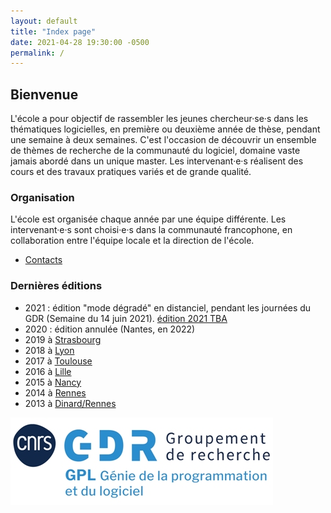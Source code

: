 ```yaml
---
layout: default
title: "Index page"
date: 2021-04-28 19:30:00 -0500
permalink: /
---
```

## Bienvenue

L'école a pour objectif de rassembler les jeunes chercheur·se·s dans les thématiques logicielles, en première ou deuxième année de thèse, pendant une semaine à deux semaines. C'est l'occasion de découvrir un ensemble de thèmes de recherche de la communauté du logiciel, domaine vaste jamais abordé dans un unique master. Les intervenant·e·s réalisent des cours et des travaux pratiques variés et de grande qualité.

### Organisation

L'école est organisée chaque année par une équipe différente. Les intervenant·e·s sont choisi·e·s dans la communauté francophone, en collaboration entre l'équipe locale et la direction de l'école. 

  - [Contacts](./contact)

### Dernières éditions

* 2021 : édition "mode dégradé" en distanciel, pendant les journées du GDR (Semaine du 14 juin 2021). [édition 2021 TBA](_pages/ejcp21/index.html)
* 2020 : édition annulée (Nantes, en 2022)
* 2019 à [Strasbourg](http://ejcp2019.icube.unistra.fr/)
* 2018 à [Lyon](https://ejcp2018.sciencesconf.org/)
* 2017 à [Toulouse](http://ejcp2017.enseeiht.fr/)
* 2016 à [Lille](http://ejcp2016.univ-lille1.fr/)
* 2015 à [Nancy](http://ejcp2015.inria.fr/)
* 2014 à [Rennes](http://ejcp2014.inria.fr/)
* 2013 à [Dinard/Rennes](http://ejcp2013.inria.fr/)



![LOGO du GDR](_logos/LOGO-GDR_GPL_Bleupetit.jpg)
